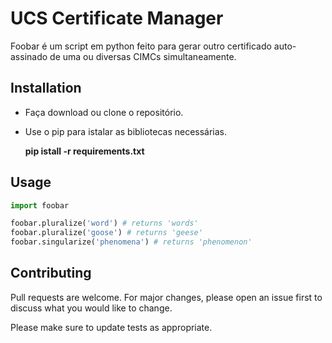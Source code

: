 # UCS Certificate Manager

Foobar é um script em python feito para gerar outro certificado auto-assinado de uma ou diversas CIMCs simultaneamente.

## Installation

- Faça download ou clone o repositório.

- Use o pip para istalar as bibliotecas necessárias.

  **pip istall -r requirements.txt**

## Usage

```python
import foobar

foobar.pluralize('word') # returns 'words'
foobar.pluralize('goose') # returns 'geese'
foobar.singularize('phenomena') # returns 'phenomenon'
```

## Contributing
Pull requests are welcome. For major changes, please open an issue first to discuss what you would like to change.

Please make sure to update tests as appropriate.
